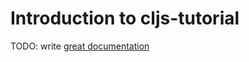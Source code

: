 # Introduction to cljs-tutorial

TODO: write [great documentation](http://jacobian.org/writing/great-documentation/what-to-write/)
